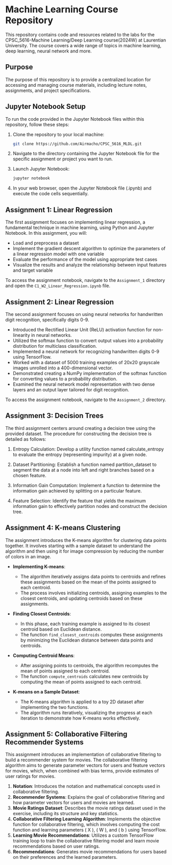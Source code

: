 # Machine Learning Course Repository

This repository contains code and resources related to the labs for the CPSC_5616-Machine Learning/Deep Learning course(2024W) at Laurentian University. The course covers a wide range of topics in machine learning, deep learning, neural network and more.

## Purpose

The purpose of this repository is to provide a centralized location for accessing and managing course materials, including lecture notes, assignments, and project specifications.

## Jupyter Notebook Setup

To run the code provided in the Jupyter Notebook files within this repository, follow these steps:

1. Clone the repository to your local machine:

    ```bash
    git clone https://github.com/Airmacho/CPSC_5616_MLDL.git
    ```

2. Navigate to the directory containing the Jupyter Notebook file for the specific assignment or project you want to run.

3. Launch Jupyter Notebook:

    ```bash
    jupyter notebook
    ```

4. In your web browser, open the Jupyter Notebook file (.ipynb) and execute the code cells sequentially.

## Assignment 1: Linear Regression

The first assignment focuses on implementing linear regression, a fundamental technique in machine learning, using Python and Jupyter Notebook. In this assignment, you will:

- Load and preprocess a dataset
- Implement the gradient descent algorithm to optimize the parameters of a linear regression model with one variable
- Evaluate the performance of the model using appropriate test cases
- Visualize the results and analyze the relationship between input features and target variable

To access the assignment notebook, navigate to the `Assignment_1` directory and open the `C1_W2_Linear_Regression.ipynb` file.

## Assignment 2: Linear Regression

The second assignment focuses on using neural networks for handwritten digit recognition, specifically digits 0-9.

- Introduced the Rectified Linear Unit (ReLU) activation function for non-linearity in neural networks.
- Utilized the softmax function to convert output values into a probability distribution for multiclass classification.
- Implemented a neural network for recognizing handwritten digits 0-9 using TensorFlow.
- Worked with a dataset of 5000 training examples of 20x20 grayscale images unrolled into a 400-dimensional vector.
- Demonstrated creating a NumPy implementation of the softmax function for converting values to a probability distribution.
- Examined the neural network model representation with two dense layers and an output layer tailored for digit recognition.

To access the assignment notebook, navigate to the `Assignment_2` directory.

## Assignment 3: Decision Trees

The third assignment centers around creating a decision tree using the provided dataset. The procedure for constructing the decision tree is detailed as follows:

1. Entropy Calculation:
Develop a utility function named calculate_entropy to evaluate the entropy (representing impurity) at a given node.

2. Dataset Partitioning:
Establish a function named partition_dataset to segment the data at a node into left and right branches based on a chosen feature.

3. Information Gain Computation:
Implement a function to determine the information gain achieved by splitting on a particular feature.

4. Feature Selection:
Identify the feature that yields the maximum information gain to effectively partition nodes and construct the decision tree.

## Assignment 4: K-means Clustering

The assignment introduces the K-means algorithm for clustering data points together. It involves starting with a sample dataset to understand the algorithm and then using it for image compression by reducing the number of colors in an image.

- **Implementing K-means**:
  - The algorithm iteratively assigns data points to centroids and refines these assignments based on the mean of the points assigned to each centroid.
  - The process involves initializing centroids, assigning examples to the closest centroids, and updating centroids based on these assignments.

- **Finding Closest Centroids**:
  - In this phase, each training example is assigned to its closest centroid based on Euclidean distance.
  - The function `find_closest_centroids` computes these assignments by minimizing the Euclidean distance between data points and centroids.

- **Computing Centroid Means**:
  - After assigning points to centroids, the algorithm recomputes the mean of points assigned to each centroid.
  - The function `compute_centroids` calculates new centroids by computing the mean of points assigned to each centroid.

- **K-means on a Sample Dataset**:
  - The K-means algorithm is applied to a toy 2D dataset after implementing the two functions.
  - The algorithm runs iteratively, visualizing the progress at each iteration to demonstrate how K-means works effectively.


## Assignment 5: Collaborative Filtering Recommender Systems

This assignment introduces an implementation of collaborative filtering to build a recommender system for movies. The collaborative filtering algorithm aims to generate parameter vectors for users and feature vectors for movies, which, when combined with bias terms, provide estimates of user ratings for movies.

1. **Notation**: Introduces the notation and mathematical concepts used in collaborative filtering.
2. **Recommender Systems**: Explains the goal of collaborative filtering and how parameter vectors for users and movies are learned.
3. **Movie Ratings Dataset**: Describes the movie ratings dataset used in the exercise, including its structure and key statistics.
4. **Collaborative Filtering Learning Algorithm**: Implements the objective function for collaborative filtering, which involves computing the cost function and learning parameters \( X \), \( W \), and \( b \) using TensorFlow.
5. **Learning Movie Recommendations**: Utilizes a custom TensorFlow training loop to train the collaborative filtering model and learn movie recommendations based on user ratings.
6. **Recommendations**: Generates movie recommendations for users based on their preferences and the learned parameters.